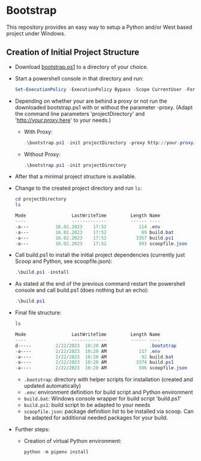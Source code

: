 # Bootstrap

This repository provides an easy way to setup a Python and/or West based project under Windows.

## Creation of Initial Project Structure

* Download [bootstrap.ps1](https://github.com/avengineers/bootstrap/raw/develop/bootstrap.ps1) to a directory of your choice.
* Start a powershell console in that directory and run:

  ```powershell
  Set-ExecutionPolicy -ExecutionPolicy Bypass -Scope CurrentUser -Force
  ```

* Depending on whether your are behind a proxy or not run the downloaded bootstrap.ps1 with or without the parameter -proxy. (Adapt the command line parameters 'projectDirectory' and 'http://your.proxy.here' to your needs.)
  * With Proxy:

    ```powershell
    .\bootstrap.ps1 -init projectDirectory -proxy http://your.proxy.here
    ```

  * Without Proxy:

    ```powershell
    .\bootstrap.ps1 -init projectDirectory
    ```

* After that a minimal project structure is available.
* Change to the created project directory and run `ls`:

  ```powershell
  cd projectDirectory
  ls

  Mode                 LastWriteTime         Length Name
  ----                 -------------         ------ ----
  -a---          16.02.2023    17:52            114 .env
  -a---          16.02.2023    17:52             89 build.bat
  -a---          16.02.2023    17:52           3357 build.ps1
  -a---          16.02.2023    17:52            503 scoopfile.json
  ```

* Call build.ps1 to install the initial project dependencies (currently just Scoop and Python, see scoopfile.json):

  ```powershell
  .\build.ps1 -install
  ```

* As stated at the end of the previous command restart the powershell console and call build.ps1 (does nothing but an echo):

  ```powershell
  .\build.ps1
  ```

* Final file structure:

  ```powershell
  ls

  Mode                 LastWriteTime         Length Name
  ----                 -------------         ------ ----
  d-----         2/22/2023  10:20 AM                .bootstrap
  -a----         2/22/2023  10:20 AM            117 .env
  -a----         2/22/2023  10:20 AM             92 build.bat
  -a----         2/22/2023  10:20 AM           3374 build.ps1
  -a----         2/22/2023  10:20 AM            506 scoopfile.json
  ```

  * ```.bootstrap```: directory with helper scripts for installation (created and updated automatically)
  * ```.env```: environment definition for build script and Python environment
  * ```build.bat```: Windows console wrapper for build script 'build.ps1'
  * ```build.ps1```: build script to be adapted to your needs
  * ```scoopfile.json```: package definition list to be installed via scoop. Can be adapted for additional needed packages for your build.

* Further steps:
  * Creation of virtual Python environment:
   
    ```powershell
    python -m pipenv install
    ```
